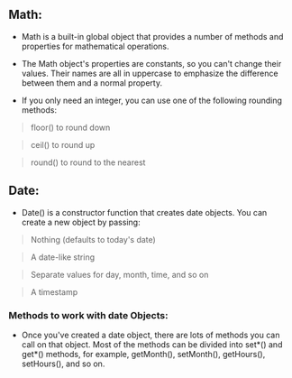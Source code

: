 ## Math:

* Math is a built-in global object that provides a number of methods and properties for mathematical operations.

* The Math object's properties are constants, so you can't change their values. Their names are all
in uppercase to emphasize the difference between them and a normal property.


* If you only need an integer, you can use one of the following rounding methods:
> floor() to round down

> ceil() to round up

> round() to round to the nearest

## Date:

* Date() is a constructor function that creates date objects. You can create a new object by
passing:
> Nothing (defaults to today's date)

> A date-like string

> Separate values for day, month, time, and so on

> A timestamp

### Methods to work with date Objects:

* Once you've created a date object, there are lots of methods you can call on that object. Most of
the methods can be divided into set*() and get*() methods, for example, getMonth(), setMonth(), getHours(), setHours(), and so on.



